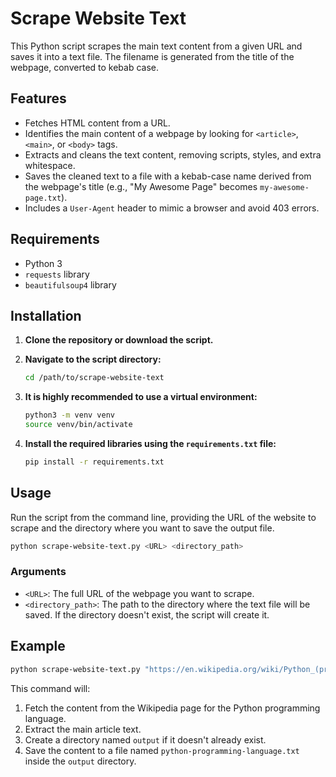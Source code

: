 # Scrape Website Text

This Python script scrapes the main text content from a given URL and saves it into a text file. The filename is generated from the title of the webpage, converted to kebab case.

## Features

- Fetches HTML content from a URL.
- Identifies the main content of a webpage by looking for `<article>`, `<main>`, or `<body>` tags.
- Extracts and cleans the text content, removing scripts, styles, and extra whitespace.
- Saves the cleaned text to a file with a kebab-case name derived from the webpage's title (e.g., "My Awesome Page" becomes `my-awesome-page.txt`).
- Includes a `User-Agent` header to mimic a browser and avoid 403 errors.

## Requirements

- Python 3
- `requests` library
- `beautifulsoup4` library

## Installation

1.  **Clone the repository or download the script.**

2.  **Navigate to the script directory:**
    ```bash
    cd /path/to/scrape-website-text
    ```

3.  **It is highly recommended to use a virtual environment:**
    ```bash
    python3 -m venv venv
    source venv/bin/activate
    ```

4.  **Install the required libraries using the `requirements.txt` file:**
    ```bash
    pip install -r requirements.txt
    ```

## Usage

Run the script from the command line, providing the URL of the website to scrape and the directory where you want to save the output file.

```bash
python scrape-website-text.py <URL> <directory_path>
```

### Arguments

-   `<URL>`: The full URL of the webpage you want to scrape.
-   `<directory_path>`: The path to the directory where the text file will be saved. If the directory doesn't exist, the script will create it.

## Example

```bash
python scrape-website-text.py "https://en.wikipedia.org/wiki/Python_(programming_language)" ./output
```

This command will:
1.  Fetch the content from the Wikipedia page for the Python programming language.
2.  Extract the main article text.
3.  Create a directory named `output` if it doesn't already exist.
4.  Save the content to a file named `python-programming-language.txt` inside the `output` directory.

